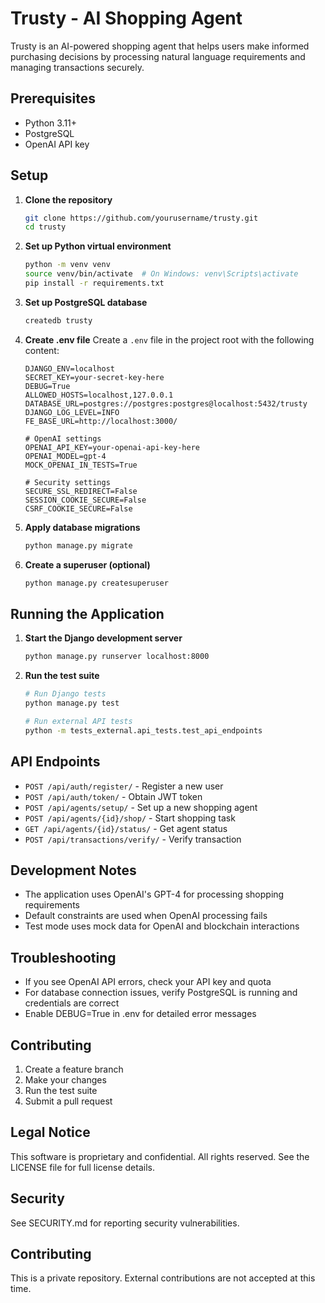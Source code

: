 # Trusty - AI Shopping Agent

Trusty is an AI-powered shopping agent that helps users make informed purchasing decisions by processing natural language requirements and managing transactions securely.

## Prerequisites

- Python 3.11+
- PostgreSQL
- OpenAI API key

## Setup

1. **Clone the repository**
   ```bash
   git clone https://github.com/yourusername/trusty.git
   cd trusty
   ```

2. **Set up Python virtual environment**
   ```bash
   python -m venv venv
   source venv/bin/activate  # On Windows: venv\Scripts\activate
   pip install -r requirements.txt
   ```

3. **Set up PostgreSQL database**
   ```bash
   createdb trusty
   ```

4. **Create .env file**
   Create a `.env` file in the project root with the following content:
   ```env
   DJANGO_ENV=localhost
   SECRET_KEY=your-secret-key-here
   DEBUG=True
   ALLOWED_HOSTS=localhost,127.0.0.1
   DATABASE_URL=postgres://postgres:postgres@localhost:5432/trusty
   DJANGO_LOG_LEVEL=INFO
   FE_BASE_URL=http://localhost:3000/

   # OpenAI settings
   OPENAI_API_KEY=your-openai-api-key-here
   OPENAI_MODEL=gpt-4
   MOCK_OPENAI_IN_TESTS=True

   # Security settings
   SECURE_SSL_REDIRECT=False
   SESSION_COOKIE_SECURE=False
   CSRF_COOKIE_SECURE=False
   ```

5. **Apply database migrations**
   ```bash
   python manage.py migrate
   ```

6. **Create a superuser (optional)**
   ```bash
   python manage.py createsuperuser
   ```

## Running the Application

1. **Start the Django development server**
   ```bash
   python manage.py runserver localhost:8000
   ```

2. **Run the test suite**
   ```bash
   # Run Django tests
   python manage.py test

   # Run external API tests
   python -m tests_external.api_tests.test_api_endpoints
   ```

## API Endpoints

- `POST /api/auth/register/` - Register a new user
- `POST /api/auth/token/` - Obtain JWT token
- `POST /api/agents/setup/` - Set up a new shopping agent
- `POST /api/agents/{id}/shop/` - Start shopping task
- `GET /api/agents/{id}/status/` - Get agent status
- `POST /api/transactions/verify/` - Verify transaction

## Development Notes

- The application uses OpenAI's GPT-4 for processing shopping requirements
- Default constraints are used when OpenAI processing fails
- Test mode uses mock data for OpenAI and blockchain interactions

## Troubleshooting

- If you see OpenAI API errors, check your API key and quota
- For database connection issues, verify PostgreSQL is running and credentials are correct
- Enable DEBUG=True in .env for detailed error messages

## Contributing

1. Create a feature branch
2. Make your changes
3. Run the test suite
4. Submit a pull request

## Legal Notice

This software is proprietary and confidential. All rights reserved. 
See the LICENSE file for full license details.

## Security

See SECURITY.md for reporting security vulnerabilities.

## Contributing

This is a private repository. External contributions are not accepted at this time.
